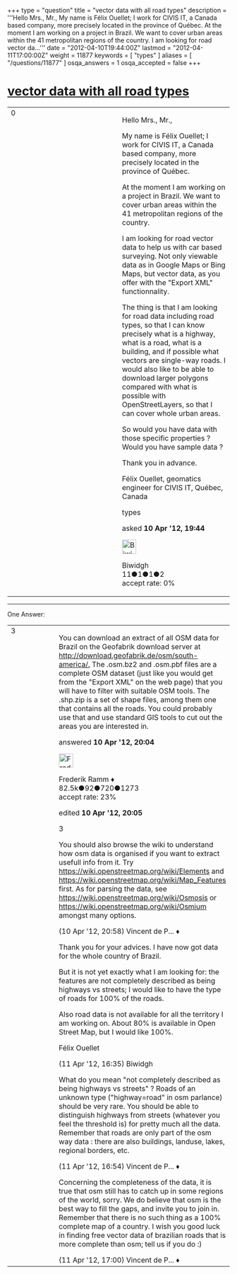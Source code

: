 +++
type = "question"
title = "vector data with all road types"
description = '''Hello Mrs., Mr., My name is Félix Ouellet; I work for CIVIS IT, a Canada based company, more precisely located in the province of Québec. At the moment I am working on a project in Brazil. We want to cover urban areas within the 41 metropolitan regions of the country. I am looking for road vector da...'''
date = "2012-04-10T19:44:00Z"
lastmod = "2012-04-11T17:00:00Z"
weight = 11877
keywords = [ "types" ]
aliases = [ "/questions/11877" ]
osqa_answers = 1
osqa_accepted = false
+++

<div class="headNormal">

# [vector data with all road types](/questions/11877/vector-data-with-all-road-types)

</div>

<div id="main-body">

<div id="askform">

<table id="question-table" style="width:100%;">
<colgroup>
<col style="width: 50%" />
<col style="width: 50%" />
</colgroup>
<tbody>
<tr>
<td style="width: 30px; vertical-align: top"><div class="vote-buttons">
<span id="post-11877-upvote" class="ajax-command post-vote up" rel="nofollow" title="I like this post (click again to cancel)"> </span>
<div id="post-11877-score" class="post-score" title="current number of votes">
0
</div>
<span id="post-11877-downvote" class="ajax-command post-vote down" rel="nofollow" title="I dont like this post (click again to cancel)"> </span> <span id="favorite-mark" class="ajax-command favorite-mark" rel="nofollow" title="mark/unmark this question as favorite (click again to cancel)"> </span>
<div id="favorite-count" class="favorite-count">
&#10;</div>
</div></td>
<td><div id="item-right">
<div class="question-body">
<p>Hello Mrs., Mr.,</p>
<p>My name is Félix Ouellet; I work for CIVIS IT, a Canada based company, more precisely located in the province of Québec.</p>
<p>At the moment I am working on a project in Brazil. We want to cover urban areas within the 41 metropolitan regions of the country.</p>
<p>I am looking for road vector data to help us with car based surveying. Not only viewable data as in Google Maps or Bing Maps, but vector data, as you offer with the "Export XML" functionnality.</p>
<p>The thing is that I am looking for road data including road types, so that I can know precisely what is a highway, what is a road, what is a building, and if possible what vectors are single-way roads. I would also like to be able to download larger polygons compared with what is possible with OpenStreetLayers, so that I can cover whole urban areas.</p>
<p>So would you have data with those specific properties ? Would you have sample data ?</p>
<p>Thank you in advance.</p>
<p>Félix Ouellet, geomatics engineer for CIVIS IT, Québec, Canada</p>
</div>
<div id="question-tags" class="tags-container tags">
<span class="post-tag tag-link-types" rel="tag" title="see questions tagged &#39;types&#39;">types</span>
</div>
<div id="question-controls" class="post-controls">
&#10;</div>
<div class="post-update-info-container">
<div class="post-update-info post-update-info-user">
<p>asked <strong>10 Apr '12, 19:44</strong></p>
<img src="https://secure.gravatar.com/avatar/20843b737a94f280201c7f316414fc47?s=32&amp;d=identicon&amp;r=g" class="gravatar" width="32" height="32" alt="Biwidgh&#39;s gravatar image" />
<p><span>Biwidgh</span><br />
<span class="score" title="11 reputation points">11</span><span title="1 badges"><span class="badge1">●</span><span class="badgecount">1</span></span><span title="1 badges"><span class="silver">●</span><span class="badgecount">1</span></span><span title="2 badges"><span class="bronze">●</span><span class="badgecount">2</span></span><br />
<span class="accept_rate" title="Rate of the user&#39;s accepted answers">accept rate:</span> <span title="Biwidgh has no accepted answers">0%</span></p>
</div>
</div>
<div id="comments-container-11877" class="comments-container">
&#10;</div>
<div id="comment-tools-11877" class="comment-tools">
&#10;</div>
<div class="clear">
&#10;</div>
<div id="comment-11877-form-container" class="comment-form-container">
&#10;</div>
<div class="clear">
&#10;</div>
</div></td>
</tr>
</tbody>
</table>

------------------------------------------------------------------------

<div class="tabBar">

<span id="sort-top"></span>

<div class="headQuestions">

One Answer:

</div>

</div>

<span id="11879"></span>

<div id="answer-container-11879" class="answer">

<table style="width:100%;">
<colgroup>
<col style="width: 50%" />
<col style="width: 50%" />
</colgroup>
<tbody>
<tr>
<td style="width: 30px; vertical-align: top"><div class="vote-buttons">
<span id="post-11879-upvote" class="ajax-command post-vote up" rel="nofollow" title="I like this post (click again to cancel)"> </span>
<div id="post-11879-score" class="post-score" title="current number of votes">
3
</div>
<span id="post-11879-downvote" class="ajax-command post-vote down" rel="nofollow" title="I dont like this post (click again to cancel)"> </span>
</div></td>
<td><div class="item-right">
<div class="answer-body">
<p>You can download an extract of all OSM data for Brazil on the Geofabrik download server at <a href="http://download.geofabrik.de/osm/south-america/.">http://download.geofabrik.de/osm/south-america/.</a> The .osm.bz2 and .osm.pbf files are a complete OSM dataset (just like you would get from the "Export XML" on the web page) that you will have to filter with suitable OSM tools. The .shp.zip is a set of shape files, among them one that contains all the roads. You could probably use that and use standard GIS tools to cut out the areas you are interested in.</p>
</div>
<div class="answer-controls post-controls">
&#10;</div>
<div class="post-update-info-container">
<div class="post-update-info post-update-info-user">
<p>answered <strong>10 Apr '12, 20:04</strong></p>
<img src="https://secure.gravatar.com/avatar/a2b38d937e70ab39d895d17da0dd1ba4?s=32&amp;d=identicon&amp;r=g" class="gravatar" width="32" height="32" alt="Frederik%20Ramm&#39;s gravatar image" />
<p><span>Frederik Ramm ♦</span><br />
<span class="score" title="82494 reputation points"><span>82.5k</span></span><span title="92 badges"><span class="badge1">●</span><span class="badgecount">92</span></span><span title="720 badges"><span class="silver">●</span><span class="badgecount">720</span></span><span title="1273 badges"><span class="bronze">●</span><span class="badgecount">1273</span></span><br />
<span class="accept_rate" title="Rate of the user&#39;s accepted answers">accept rate:</span> <span title="Frederik Ramm has 417 accepted answers">23%</span></p>
</div>
<div class="post-update-info post-update-info-edited">
<p><span> edited <strong>10 Apr '12, 20:05</strong> </span></p>
</div>
</div>
<div id="comments-container-11879" class="comments-container">
<span id="11882"></span>
<div id="comment-11882" class="comment">
<div id="post-11882-score" class="comment-score">
3
</div>
<div class="comment-text">
<p>You should also browse the wiki to understand how osm data is organised if you want to extract usefull info from it. Try <a href="https://wiki.openstreetmap.org/wiki/Elements">https://wiki.openstreetmap.org/wiki/Elements</a> and <a href="https://wiki.openstreetmap.org/wiki/Map_Features">https://wiki.openstreetmap.org/wiki/Map_Features</a> first. As for parsing the data, see <a href="https://wiki.openstreetmap.org/wiki/Osmosis">https://wiki.openstreetmap.org/wiki/Osmosis</a> or <a href="https://wiki.openstreetmap.org/wiki/Osmium">https://wiki.openstreetmap.org/wiki/Osmium</a> amongst many options.</p>
</div>
<div id="comment-11882-info" class="comment-info">
<span class="comment-age">(10 Apr '12, 20:58)</span> <span class="comment-user userinfo">Vincent de P... ♦</span>
</div>
</div>
<span id="11907"></span>
<div id="comment-11907" class="comment">
<div id="post-11907-score" class="comment-score">
&#10;</div>
<div class="comment-text">
<p>Thank you for your advices. I have now got data for the whole country of Brazil.</p>
<p>But it is not yet exactly what I am looking for: the features are not completely described as being highways vs streets; I would like to have the type of roads for 100% of the roads.</p>
<p>Also road data is not available for all the territory I am working on. About 80% is available in Open Street Map, but I would like 100%.</p>
<p>Félix Ouellet</p>
</div>
<div id="comment-11907-info" class="comment-info">
<span class="comment-age">(11 Apr '12, 16:35)</span> <span class="comment-user userinfo">Biwidgh</span>
</div>
</div>
<span id="11909"></span>
<div id="comment-11909" class="comment">
<div id="post-11909-score" class="comment-score">
&#10;</div>
<div class="comment-text">
<p>What do you mean "not completely described as being highways vs streets" ? Roads of an unknown type ("highway=road" in osm parlance) should be very rare. You should be able to distinguish highways from streets (whatever you feel the threshold is) for pretty much all the data. Remember that roads are only part of the osm way data : there are also buildings, landuse, lakes, regional borders, etc.</p>
</div>
<div id="comment-11909-info" class="comment-info">
<span class="comment-age">(11 Apr '12, 16:54)</span> <span class="comment-user userinfo">Vincent de P... ♦</span>
</div>
</div>
<span id="11910"></span>
<div id="comment-11910" class="comment">
<div id="post-11910-score" class="comment-score">
&#10;</div>
<div class="comment-text">
<p>Concerning the completeness of the data, it is true that osm still has to catch up in some regions of the world, sorry. We do believe that osm is the best way to fill the gaps, and invite you to join in. Remember that there is no such thing as a 100% complete map of a country. I wish you good luck in finding free vector data of brazilian roads that is more complete than osm; tell us if you do :)</p>
</div>
<div id="comment-11910-info" class="comment-info">
<span class="comment-age">(11 Apr '12, 17:00)</span> <span class="comment-user userinfo">Vincent de P... ♦</span>
</div>
</div>
</div>
<div id="comment-tools-11879" class="comment-tools">
&#10;</div>
<div class="clear">
&#10;</div>
<div id="comment-11879-form-container" class="comment-form-container">
&#10;</div>
<div class="clear">
&#10;</div>
</div></td>
</tr>
</tbody>
</table>

</div>

<div class="paginator-container-left">

</div>

</div>

</div>

